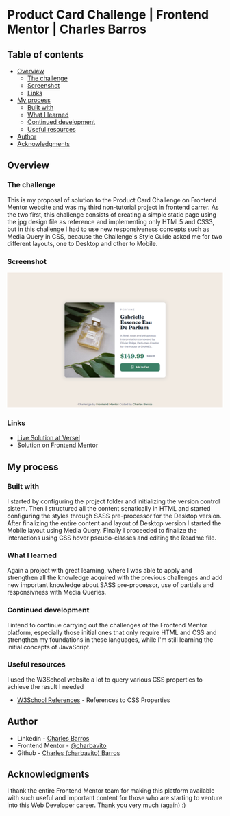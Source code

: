 # Product Card Challenge | Frontend Mentor | Charles Barros

## Table of contents

- [Overview](#overview)
  - [The challenge](#the-challenge)
  - [Screenshot](#screenshot)
  - [Links](#links)
- [My process](#my-process)
  - [Built with](#built-with)
  - [What I learned](#what-i-learned)
  - [Continued development](#continued-development)
  - [Useful resources](#useful-resources)
- [Author](#author)
- [Acknowledgments](#acknowledgments)

## Overview

### The challenge
This is my proposal of solution to the Product Card Challenge on Frontend Mentor website and was my third non-tutorial project in frontend carrer. As the two first, this challenge consists of creating a simple static page using the jpg design file as reference and implementing only HTML5 and CSS3, but in this challenge I had to use new responsiveness concepts such as Media Query in CSS, because the Challenge's Style Guide asked me for two different layouts, one to Desktop and other to Mobile.

### Screenshot

![](./images/ProductCardChallengeScreenshot.png)

### Links

- [Live Solution at Versel](#)
- [Solution on Frontend Mentor](#)


## My process

### Built with
I started by configuring the project folder and initializing the version control sistem. Then I structured all the content senatically in HTML and started configuring the styles through SASS pre-processor for the Desktop version. After finalizing the entire content and layout of Desktop version I started the Mobile layout using Media Query. Finally I proceeded to finalize the interactions using CSS hover pseudo-classes and editing the Readme file.

### What I learned
Again a project with great learning, where I was able to apply and strengthen all the knowledge acquired with the previous challenges and add new important knowledge about SASS pre-processor, use of partials and responsivness with Media Queries.

### Continued development
I intend to continue carrying out the challenges of the Frontend Mentor platform, especially those initial ones that only require HTML and CSS and strengthen my foundations in these languages, while I'm still learning the initial concepts of JavaScript.

### Useful resources
I used the W3School website a lot to query various CSS properties to achieve the result I needed
- [W3School References](https://www.w3schools.com/cssref/default.asp) - References to CSS Properties

## Author

- Linkedin - [Charles Barros](https://www.linkedin.com/in/charles-barros/)
- Frontend Mentor - [@charbavito](https://www.frontendmentor.io/profile/charbavito)
- Github - [Charles (charbavito) Barros](https://github.com/charbavito)

## Acknowledgments

I thank the entire Frontend Mentor team for making this platform available with such useful and important content for those who are starting to venture into this Web Developer career. Thank you very much (again) :)